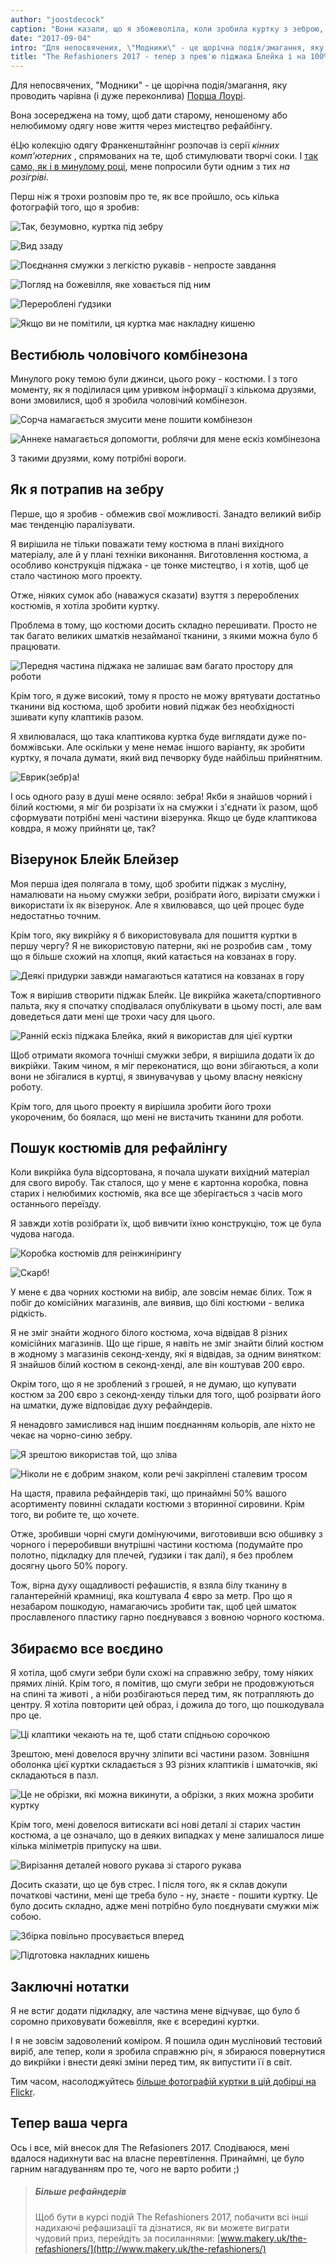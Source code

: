 ```yaml
---
author: "joostdecock"
caption: "Вони казали, що я збожеволіла, коли зробила куртку з зеброю, але я все одно її зробила. І він потонув у болоті."
date: "2017-09-04"
intro: "Для непосвячених, \"Модники\" - це щорічна подія/змагання, яку проводить чарівна (і дуже переконлива) Порша Лоурі (Portia Lawrie)."
title: "The Refashioners 2017 - тепер з прев'ю піджака Блейка і на 100% більше зебри"
---
```


Для непосвячених, "Модники" - це щорічна подія/змагання, яку проводить чарівна (і дуже переконлива) [Порша Лоурі](http://www.makery.uk/).

Вона зосереджена на тому, щоб дати старому, неношеному або нелюбимому одягу нове життя через мистецтво рефайбінгу.

&eacute;Цю колекцію одягу Франкенштайнінг розпочав із серії *кінних комп'ютерних*  , спрямованих на те, щоб стимулювати творчі соки. І [так само, як і в минулому році](http://www.makery.uk/2016/08/the-refashioners-2016-joost/), мене попросили бути одним з тих *на розігріві*.

Перш ніж я трохи розповім про те, як все пройшло, ось кілька фотографій того, що я зробив:

![Так, безумовно, куртка під зебру](https://posts.freesewing.org/uploads/zebra1_f856635d39.jpg)

![Вид ззаду](https://posts.freesewing.org/uploads/zebra2_c1df8979c5.jpg)

![Поєднання смужки з легкістю рукавів - непросте завдання](https://posts.freesewing.org/uploads/zebra3_db4d55ad19.jpg)

![Погляд на божевілля, яке ховається під ним](https://posts.freesewing.org/uploads/zebra4_154c70b269.jpg)

![Перероблені ґудзики](https://posts.freesewing.org/uploads/zebra5_139563ceb2.jpg)

![Якщо ви не помітили, ця куртка має накладну кишеню](https://posts.freesewing.org/uploads/zebra6_34df45c31e.jpg)

## Вестибюль чоловічого комбінезона
Минулого року темою були джинси, цього року - костюми. І з того моменту, як я поділилася цим уривком інформації з кількома друзями, вони змовилися, щоб я зробила чоловічий комбінезон.

![Сорча намагається змусити мене пошити комбінезон](https://posts.freesewing.org/uploads/romper_chat_6cf0df4477.png)

![Аннеке намагається допомогти, роблячи для мене ескіз комбінезона](https://posts.freesewing.org/uploads/romper_sketch_09c8005525.jpg)

З такими друзями, кому потрібні вороги.

## Як я потрапив на зебру

Перше, що я зробив - обмежив свої можливості. Занадто великий вибір має тенденцію паралізувати.

Я вирішила не тільки поважати тему костюма в плані вихідного матеріалу, але й у плані техніки виконання. Виготовлення костюма, а особливо конструкція піджака - це тонке мистецтво, і я хотів, щоб це стало частиною мого проекту.

Отже, ніяких сумок або (наважуся сказати) взуття з перероблених костюмів, я хотіла зробити куртку.

Проблема в тому, що костюми досить складно перешивати. Просто не так багато великих шматків незайманої тканини, з якими можна було б працювати.

![Передня частина піджака не залишає вам багато простору для роботи](https://posts.freesewing.org/uploads/front_part_4401c51b7b.jpg)

Крім того, я дуже високий, тому я просто не можу врятувати достатньо тканини від костюма, щоб зробити новий піджак без необхідності зшивати купу клаптиків разом.

Я хвилювалася, що така клаптикова куртка буде виглядати дуже по-бомжівськи. Але оскільки у мене немає іншого варіанту, як зробити куртку, я почала думати, який вид печворку буде найбільш прийнятним.

![Еврик(зебр)а!](https://posts.freesewing.org/uploads/real_zebra_b1decba3b1.jpg)

І ось одного разу в душі мене осяяло: зебра! Якби я знайшов чорний і білий костюми, я міг би розрізати їх на смужки і з'єднати їх разом, щоб сформувати потрібні мені частини візерунка. Якщо це буде клаптикова ковдра, я можу прийняти це, так?

## Візерунок Блейк Блейзер

Моя перша ідея полягала в тому, щоб зробити піджак з мусліну, намалювати на ньому смужки зебри, розібрати його, вирізати смужки і використати їх як візерунок. Але я хвилювався, що цей процес буде недостатньо точним.

Крім того, яку викрійку я б використовувала для пошиття куртки в першу чергу? Я не використовую патерни, які не розробив сам , тому що я більше схожий на хлопця, який катається на ковзанах в гору.

![Деякі придурки завжди намагаються кататися на ковзанах в гору](https://posts.freesewing.org/uploads/ice_skating_uphill_80ab69e9bd.gif)

Тож я вирішив створити піджак Блейк. Це викрійка жакета/спортивного пальта, яку я спочатку сподівалася опублікувати в цьому пості, але вам доведеться дати мені ще трохи часу для цього.

![Ранній ескіз піджака Блейка, який я використав для цієї куртки](https://posts.freesewing.org/uploads/blake_f3e813a99d.svg)

Щоб отримати якомога точніші смужки зебри, я вирішила додати їх до викрійки. Таким чином, я міг переконатися, що вони збігаються, а коли вони не збігалися в куртці, я звинувачував у цьому власну неякісну роботу.

Крім того, для цього проекту я вирішила зробити його трохи укороченим, бо боялася, що мені не вистачить тканини для роботи.

## Пошук костюмів для рефайлінгу

Коли викрійка була відсортована, я почала шукати вихідний матеріал для свого виробу. Так сталося, що у мене є картонна коробка, повна старих і нелюбимих костюмів, яка все ще зберігається з часів мого останнього переїзду.

Я завжди хотів розібрати їх, щоб вивчити їхню конструкцію, тож це була чудова нагода.

![Коробка костюмів для реінжинірингу](https://posts.freesewing.org/uploads/suits_box_434d198619.jpg)

![Скарб!](https://posts.freesewing.org/uploads/suits_inside_0637374422.jpg)

У мене є два чорних костюми на вибір, але зовсім немає білих. Тож я побіг до комісійних магазинів, але виявив, що білі костюми - велика рідкість.

Я не зміг знайти жодного білого костюма, хоча відвідав 8 різних комісійних магазинів. Що ще гірше, я навіть не зміг знайти білий костюм в жодному з магазинів секонд-хенду, які я відвідав, за одним винятком: Я знайшов білий костюм в секонд-хенді, але він коштував 200 євро.

Окрім того, що я не зроблений з грошей, я не думаю, що купувати костюм за 200 євро з секонд-хенду тільки для того, щоб розірвати його на шматки, дуже відповідає духу рефайндерів.

Я ненадовго замислився над іншим поєднанням кольорів, але ніхто не чекає на чорно-синю зебру.

![Я зрештою використав той, що зліва](https://posts.freesewing.org/uploads/suits_black_53828cb3ec.jpg)

![Ніколи не є добрим знаком, коли речі закріплені сталевим тросом](https://posts.freesewing.org/uploads/suits_white_c02d4bf0c8.jpg)

На щастя, правила рефайндерів такі, що принаймні 50% вашого асортименту повинні складати костюми з вторинної сировини. Крім того, ви робите те, що хочете.

Отже, зробивши чорні смуги домінуючими, виготовивши всю обшивку з чорного і переробивши внутрішні частини костюма (подумайте про полотно, підкладку для плечей, ґудзики і так далі), я без проблем досягну цього 50% порогу.

Тож, вірна духу ощадливості рефашистів, я взяла білу тканину в галантерейній крамниці, яка коштувала 4 євро за метр. Про що я незабаром пошкодую, намагаючись зробити так, щоб цей шматок прославленого пластику гарно поєднувався з вовною чорного костюма.

## Збираємо все воєдино

Я хотіла, щоб смуги зебри були схожі на справжню зебру, тому ніяких прямих ліній. Крім того, я помітив, що смуги зебри не продовжуються на спині та животі , а ніби розбігаються перед тим, як потрапляють до центру. Я хотіла повторити цей образ, і дожила до того, що пошкодувала про це.

![Ці клаптики чекають на те, щоб стати спідньою сорочкою](https://posts.freesewing.org/uploads/sleeve_parts_052a369ca4.jpg)

Зрештою, мені довелося вручну зліпити всі частини разом. Зовнішня оболонка цієї куртки складається з 93 різних клаптиків і шматочків, які складаються в пазл.

![Це не обрізки, які можна викинути, а обрізки, з яких можна зробити куртку](https://posts.freesewing.org/uploads/scraps_412f72f0f2.jpg)

Крім того, мені довелося витискати всі нові деталі зі старих частин костюма, а це означало, що в деяких випадках у мене залишалося лише кілька міліметрів припуску на шви.

![Вирізання деталей нового рукава зі старого рукава](https://posts.freesewing.org/uploads/sleeve_2fd77b450d.jpg)

Досить сказати, що це був стрес. І після того, як я склав докупи початкові частини, мені ще треба було - ну, знаєте - пошити куртку. Це було досить складно, адже мені потрібно було поєднувати смужки між собою.

![Збірка повільно просувається вперед](https://posts.freesewing.org/uploads/front_9821526627.jpg)

![Підготовка накладних кишень](https://posts.freesewing.org/uploads/pocket_db7596902d.jpg)

## Заключні нотатки

Я не встиг додати підкладку, але частина мене відчуває, що було б соромно приховувати божевілля, яке є всередині куртки.

І я не зовсім задоволений коміром. Я пошила один мусліновий тестовий виріб, але тепер, коли я зробила справжню річ, я збираюся повернутися до викрійки і внести деякі зміни перед тим, як випустити її в світ.

Тим часом, насолоджуйтесь [більше фотографій куртки в цій добірці на Flickr](https://www.flickr.com/photos/__niki__/albums/72157684742893052).

## Тепер ваша черга

Ось і все, мій внесок для The Refasioners 2017. Сподіваюся, мені вдалося надихнути вас на власне перевтілення. Принаймні, це було гарним нагадуванням про те, чого не варто робити ;)


> ##### Більше рефайндерів
> 
> Щоб бути в курсі подій The Refashioners 2017, побачити всі інші надихаючі рефашизації та дізнатися, як ви можете виграти чудовий приз, перейдіть за посиланнями: [www.makery.uk/the-refashioners/](http://www.makery.uk/the-refashioners/)

